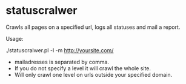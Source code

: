 statuscralwer
=============

Crawls all pages on a specified url, logs all statuses and mail a report.

Usage:

./statuscralwer.pl -l <levels> -m <mailadresses> http://yoursite.com/

* mailadresses is separated by comma.
* If you do not specify a level it will crawl the whole site.
* Will only crawl one level on urls outside your specified domain.
